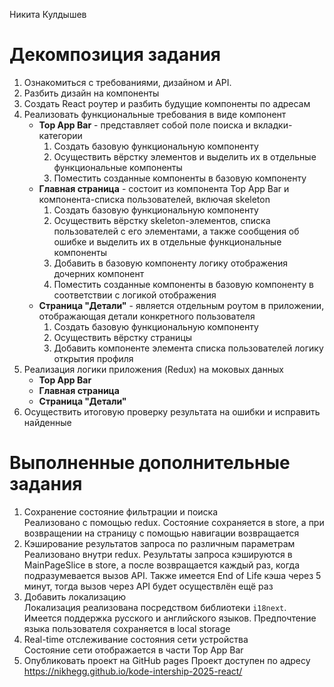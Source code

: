Никита Кулдышев

# Декомпозиция задания
1. Ознакомиться с требованиями, дизайном и API.
2. Разбить дизайн на компоненты
3. Создать React роутер и разбить будущие компоненты по адресам
4. Реализовать функциональные требования в виде компонент
    - **Top App Bar** - представляет собой поле поиска и вкладки-категории
        1. Создать базовую функциональную компоненту
        2. Осуществить вёрстку элементов и выделить их в отдельные функциональные компоненты
        3. Поместить созданные компоненты в базовую компоненту 
    - **Главная страница** - состоит из компонента Top App Bar и компонента-списка пользователей, включая skeleton
        1. Создать базовую функциональную компоненту
        2. Осуществить вёрстку skeleton-элементов, списка пользователей с его элементами, а также сообщения об ошибке и выделить их в отдельные функциональные компоненты
        3. Добавить в базовую компоненту логику отображения дочерних компонент
        4. Поместить созданные компоненты в базовую компоненту в соответствии с логикой отображения
    - **Страница "Детали"** - является отдельным роутом в приложении, отображающая детали конкретного пользователя
        1. Создать базовую функциональную компоненту
        2. Осуществить вёрстку страницы
        3. Добавить компоненте элемента списка пользователей логику открытия профиля
5. Реализация логики приложения (Redux) на моковых данных
    - **Top App Bar**
    - **Главная страница**
    - **Страница "Детали"**
6. Осуществить итоговую проверку результата на ошибки и исправить найденные

# Выполненные дополнительные задания
1. Сохранение состояние фильтрации и поиска<br />Реализовано с помощью redux. Состояние сохраняется в store, а при возвращении на страницу с помощью навигации возвращается
2. Кэширование результатов запроса по различным параметрам<br />
Реализовано внутри redux. Результаты запроса кэшируются в MainPageSlice в store, а после возвращается каждый раз, когда подразумевается вызов API. Также имеется End of Life кэша через 5 минут, тогда вызов через API будет осуществлён ещё раз
3. Добавить локализацию<br />
Локализация реализована посредством библиотеки `i18next`. Имеется поддержка русского и английского языков. Предпочтение языка пользователя сохраняется в local storage
4. Real-time отслеживание состояния сети устройства<br />
Состояние сети отображается в части Top App Bar
5. Опубликовать проект на GitHub pages
Проект доступен по адресу https://nikhegg.github.io/kode-intership-2025-react/
